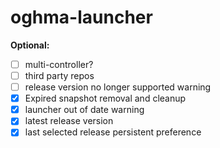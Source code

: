 # oghma-launcher


**Optional:**
- [ ] multi-controller?
- [ ] third party repos
- [ ] release version no longer supported warning
- [X] Expired snapshot removal and cleanup
- [x] launcher out of date warning
- [x] latest release version
- [x] last selected release persistent preference